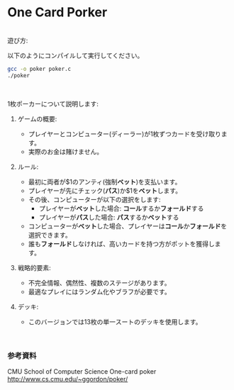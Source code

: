 # One Card Porker

<br>
遊び方:

以下のようにコンパイルして実行してください。
```sh
gcc -o poker poker.c
./poker
```
<br>

1枚ポーカーについて説明します:

1. ゲームの概要:
   - プレイヤーとコンピューター(ディーラー)が1枚ずつカードを受け取ります。
   - 実際のお金は賭けません。

2. ルール:
   - 最初に両者が$1のアンティ(強制**ベット**)を支払います。
   - プレイヤーが先にチェック(**パス**)か$1を**ベット**します。
   - その後、コンピューターが以下の選択をします:
     - プレイヤーが**ベット**した場合: **コール**するか**フォールド**する
     - プレイヤーが**パス**した場合: **パス**するか**ベット**する
   - コンピューターが**ベット**した場合、プレイヤーは**コール**か**フォールド**を選択できます。
   - 誰も**フォールド**しなければ、高いカードを持つ方がポットを獲得します。

3. 戦略的要素:
   - 不完全情報、偶然性、複数のステージがあります。
   - 最適なプレイにはランダム化やブラフが必要です。

4. デッキ:
   - このバージョンでは13枚の単一スートのデッキを使用します。

<br>

### 参考資料

CMU School of Computer Science
One-card poker
http://www.cs.cmu.edu/~ggordon/poker/

